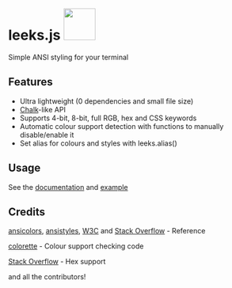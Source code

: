 # leeks.js <img src='https://leeks.js.org/assets/img/leeks-logo.png' height='64' width='64'>
Simple ANSI styling for your terminal

## Features
* Ultra lightweight (0 dependencies and small file size)
* [Chalk](https://github.com/chalk/chalk)-like API
* Supports 4-bit, 8-bit, full RGB, hex and CSS keywords
* Automatic colour support detection with functions to manually disable/enable it
* Set alias for colours and styles with leeks.alias()

## Usage
See the [documentation](https://docs.davidjcralph.co.uk/#/leeks) and [example](https://github.com/davidjcralph/leeks.js/blob/main/example/test.js)

## Credits
[ansicolors](https://github.com/thlorenz/ansicolors), [ansistyles](https://github.com/thlorenz/ansistyles), [W3C](https://www.w3.org/TR/2018/REC-css-color-3-20180619/) and [Stack Overflow](https://stackoverflow.com/a/33206814) - Reference

[colorette](https://github.com/jorgebucaran/colorette) - Colour support checking code

[Stack Overflow](https://stackoverflow.com/questions/5623838/rgb-to-hex-and-hex-to-rgb) - Hex support

and all the contributors!
